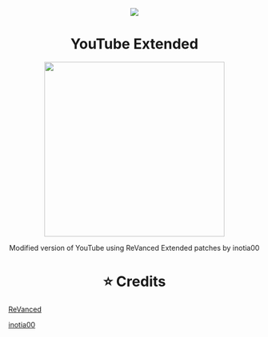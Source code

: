 <a href="https://visitcount.itsvg.in">
  <p align="center"><img src ="https://visitcount.itsvg.in/api?id=STEK1337&label=Visitors&color=12&icon=0&pretty=false" />
</a>

<h1 align="center">YouTube Extended</h1>

<p align="center">
  <img width="360" height="350" src="https://i.ibb.co/j5srMky/ic-launcher.png">
</p>

<p align="center">
Modified version of YouTube using ReVanced Extended patches by inotia00
</p>

<h1 align="center">⭐ Credits</h1>

[ReVanced](https://github.com/revanced)

[inotia00](https://github.com/inotia00)
